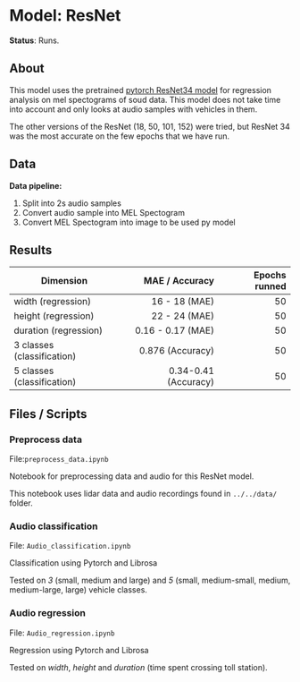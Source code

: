 # Model: ResNet

**Status**: Runs.

## About

This model uses the pretrained [pytorch ResNet34 model](https://pytorch.org/hub/pytorch_vision_resnet/)
for regression analysis on mel spectograms of soud data.
This model does not take time into account and only looks
at audio samples with vehicles in them.

The other versions of the ResNet (18, 50, 101, 152) were tried,
but ResNet 34 was the most accurate on the few epochs that we have run.


## Data

**Data pipeline:**
1. Split into 2s audio samples
2. Convert audio sample into MEL Spectogram
3. Convert MEL Spectogram into image to be used py model



## Results
| Dimension                  | MAE / Accuracy         |   Epochs runned |
|----------------------------|-----------------------:|----------------:|
| width (regression)         | 16 - 18  (MAE)         |  50             |
| height (regression)        | 22 - 24  (MAE)         |  50             |
| duration (regression)      | 0.16 - 0.17  (MAE)     |  50             |
| 3 classes (classification) |     0.876   (Accuracy) |  50             |
| 5 classes (classification) |  0.34-0.41  (Accuracy) |  50             |

## Files / Scripts 

### Preprocess data 
File:`preprocess_data.ipynb`

Notebook for preprocessing data and audio for this ResNet model.

This notebook uses lidar data and audio 
recordings found in `../../data/` folder.

### Audio classification
File: `Audio_classification.ipynb`

Classification using Pytorch and Librosa 

Tested on *3* (small, medium and large) and *5* (small, medium-small, medium, medium-large, large) vehicle classes.


### Audio regression
File: `Audio_regression.ipynb`

Regression using Pytorch and Librosa

Tested on *width*, *height* and *duration* (time spent crossing toll station).

